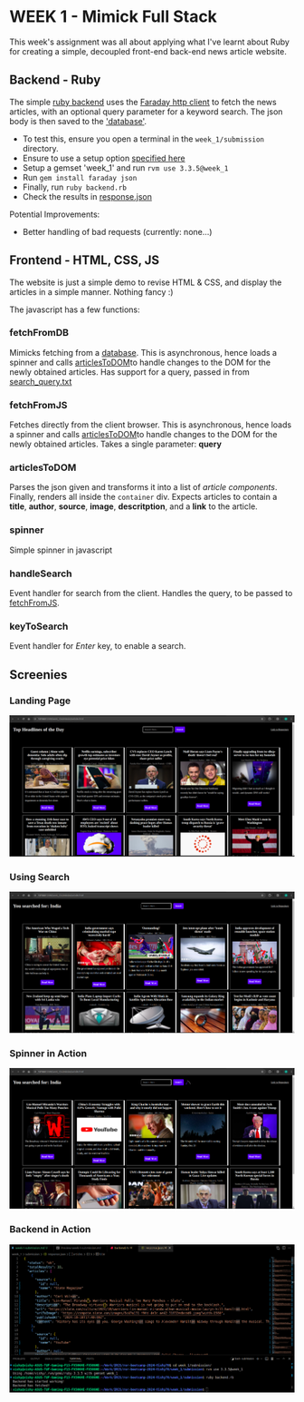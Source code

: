 # WEEK 1 - Mimick Full Stack

This week's assignment was all about applying what I've learnt about Ruby for creating a simple, decoupled front-end back-end news article website.

## Backend - Ruby

The simple [ruby backend](./backend.rb) uses the [Faraday http client](https://lostisland.github.io/faraday/#/) to fetch the news articles, with an optional query parameter for a keyword search. The json body is then saved to the ['database'](./response.json).

- To test this, ensure you open a terminal in the `week_1/submission` directory.
- Ensure to use a setup option [specified here](../../setup/README.md)
- Setup a gemset 'week_1' and run `rvm use 3.3.5@week_1`
- Run `gem install faraday json`
- Finally, run `ruby backend.rb`
- Check the results in [response.json](./response.json)

Potential Improvements:
- Better handling of bad requests (currently: none...)

## Frontend - HTML, CSS, JS

The website is just a simple demo to revise HTML & CSS, and display the articles in a simple manner. Nothing fancy :)

The javascript has a few functions:

### fetchFromDB

Mimicks fetching from a [database](./response.json). This is asynchronous, hence loads a spinner and calls [articlesToDOM](#articlestodom)to handle changes to the DOM for the newly obtained articles. Has support for a query, passed in from [search_query.txt](./search_query.txt)

### fetchFromJS

Fetches directly from the client browser. This is asynchronous, hence loads a spinner and calls [articlesToDOM](#articlestodom)to handle changes to the DOM for the newly obtained articles. Takes a single parameter: **query**

### articlesToDOM

Parses the json given and transforms it into a list of _article components_. Finally, renders all inside the `container` div. Expects articles to contain a **title**, **author**, **source**, **image**, **descritption**, and a **link** to the article.

### spinner

Simple spinner in javascript

### handleSearch

Event handler for search from the client. Handles the query, to be passed to [fetchFromJS](#fetchfromjs).

### keyToSearch

Event handler for _Enter_ key, to enable a search.


## Screenies

### Landing Page

![Landing page](./images/headlines.png)

### Using Search

![Landing page](./images/search-for-india.png)

### Spinner in Action

![Landing page](./images/spinner-in-action.png)

### Backend in Action

![Landing page](./images/backend-in-action.png)